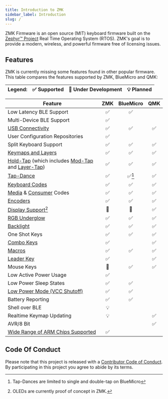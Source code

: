 ```yaml
---
title: Introduction to ZMK
sidebar_label: Introduction
slug: /
---
```


ZMK Firmware is an open source (MIT) keyboard
firmware built on the [Zephyr™ Project](https://zephyrproject.org/) Real Time Operating System (RTOS). ZMK's goal is to provide a modern, wireless, and powerful firmware free of licensing issues.

## Features

ZMK is currently missing some features found in other popular firmware. This table compares the features supported by ZMK, BlueMicro and QMK:

| Legend: | ✅ Supported | 🚧 Under Development | 💡 Planned |
| :------ | :----------- | :------------------- | :--------- |

| **Feature**                                                                                                                         | ZMK | BlueMicro | QMK |
| ----------------------------------------------------------------------------------------------------------------------------------- | :-: | :-------: | :-: |
| Low Latency BLE Support                                                                                                             | ✅  |    ✅     |     |
| Multi-Device BLE Support                                                                                                            | ✅  |           |     |
| [USB Connectivity](behaviors/outputs.md)                                                                                            | ✅  |    ✅     | ✅  |
| User Configuration Repositories                                                                                                     | ✅  |           |     |
| Split Keyboard Support                                                                                                              | ✅  |    ✅     | ✅  |
| [Keymaps and Layers](behaviors/layers.md)                                                                                           | ✅  |    ✅     | ✅  |
| [Hold-Tap](behaviors/hold-tap.mdx) (which includes [Mod-Tap](behaviors/mod-tap.md) and [Layer-Tap](behaviors/layers.md/#layer-tap)) | ✅  |    ✅     | ✅  |
| [Tap-Dance](behaviors/tap-dance.mdx)                                                                                                | ✅  |  ✅[^2]   | ✅  |
| [Keyboard Codes](codes/index.mdx#keyboard)                                                                                          | ✅  |    ✅     | ✅  |
| [Media](codes/index.mdx#media-controls) & [Consumer](codes/index.mdx#consumer-controls) Codes                                       | ✅  |    ✅     | ✅  |
| [Encoders](features/encoders.md)                                                                                                    | ✅  |    ✅     | ✅  |
| [Display Support](features/displays.md)[^1]                                                                                         | 🚧  |    🚧     | ✅  |
| [RGB Underglow](features/underglow.md)                                                                                              | ✅  |    ✅     | ✅  |
| [Backlight](features/backlight.mdx)                                                                                                 | ✅  |    ✅     | ✅  |
| One Shot Keys                                                                                                                       | ✅  |    ✅     | ✅  |
| [Combo Keys](features/combos.md)                                                                                                    | ✅  |           | ✅  |
| [Macros](behaviors/macros.md)                                                                                                       | ✅  |    ✅     | ✅  |
| [Leader Key](behaviors/leader-key.md)                                                                                               | ✅  |           | ✅  |
| Mouse Keys                                                                                                                          | 🚧  |    ✅     | ✅  |
| Low Active Power Usage                                                                                                              | ✅  |           |     |
| Low Power Sleep States                                                                                                              | ✅  |    ✅     |     |
| [Low Power Mode (VCC Shutoff)](behaviors/power.md)                                                                                  | ✅  |    ✅     |     |
| Battery Reporting                                                                                                                   | ✅  |    ✅     |     |
| Shell over BLE                                                                                                                      | 💡  |           |     |
| Realtime Keymap Updating                                                                                                            | 💡  |           | ✅  |
| AVR/8 Bit                                                                                                                           |     |           | ✅  |
| [Wide Range of ARM Chips Supported](https://docs.zephyrproject.org/latest/boards/index.html)                                        | ✅  |           |     |

[^2]: Tap-Dances are limited to single and double-tap on BlueMicro
[^1]: OLEDs are currently proof of concept in ZMK.

## Code Of Conduct

Please note that this project is released with a
[Contributor Code of Conduct](https://www.contributor-covenant.org/version/2/0/code_of_conduct/).
By participating in this project you agree to abide by its terms.
